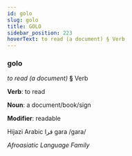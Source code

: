 ```yaml
---
id: golo
slug: golo
title: GOLO
sidebar_position: 223
hoverText: to read (a document) § Verb
---
```


### golo

*to read (a document)* **§** Verb

**Verb**: to read

**Noun**: a document/book/sign

**Modifier**: readable

Hijazi Arabic قرا gara /ɡara/

*Afroasiatic Language Family*